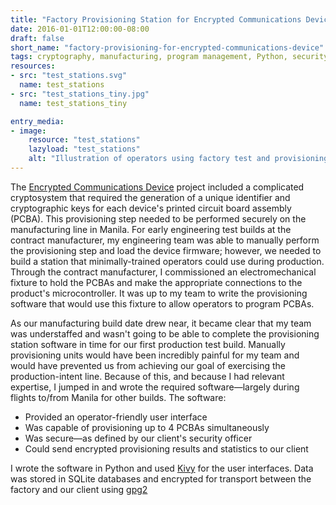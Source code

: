 ```yaml
---
title: "Factory Provisioning Station for Encrypted Communications Device (2016)"
date: 2016-01-01T12:00:00-08:00
draft: false
short_name: "factory-provisioning-for-encrypted-communications-device"
tags: cryptography, manufacturing, program management, Python, security, test
resources:
- src: "test_stations.svg"
  name: test_stations
- src: "test_stations_tiny.jpg"
  name: test_stations_tiny

entry_media:
- image:
    resource: "test_stations"
    lazyload: "test_stations"
    alt: "Illustration of operators using factory test and provisioning stations"
---
```

The [Encrypted Communications Device](#encrypted-communications-device) project included a complicated cryptosystem that required the generation of a unique identifier and cryptographic keys for each device's printed circuit board assembly (PCBA). This provisioning step needed to be performed securely on the manufacturing line in Manila. For early engineering test builds at the contract manufacturer, my engineering team was able to manually perform the provisioning step and load the device firmware; however, we needed to build a station that minimally-trained operators could use during production. Through the contract manufacturer, I commissioned an electromechanical fixture to hold the PCBAs and make the appropriate connections to the product's microcontroller. It was up to my team to write the provisioning software that would use this fixture to allow operators to program PCBAs.

As our manufacturing build date drew near, it became clear that my team was understaffed and wasn't going to be able to complete the provisioning station software in time for our first production test build. Manually provisioning units would have been incredibly painful for my team and would have prevented us from achieving our goal of exercising the production-intent line. Because of this, and because I had relevant expertise, I jumped in and wrote the required software&mdash;largely during flights to/from Manila for other builds. The software:

* Provided an operator-friendly user interface
* Was capable of provisioning up to 4 PCBAs simultaneously
* Was secure&mdash;as defined by our client's security officer
* Could send encrypted provisioning results and statistics to our client

I wrote the software in Python and used [Kivy](https://kivy.org/) for the user interfaces. Data was stored in SQLite databases and encrypted for transport between the factory and our client using [gpg2](https://www.gnupg.org/)
